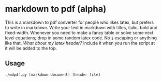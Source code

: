 # markdown to pdf (alpha)

This is a markdown to pdf converter for people who likes latex, but prefers to write in markdown. Write your text in markdown with titles, italic, bold and fixed-width. Whenever you need to make a fancy table or solve some next level equations; drop in some random latex code. No `$` escaping or anything like that.  *What about my latex header?* include it when you run the script at it will be added to the top.

## Usage

```
./mdpdf.py [markdown document] [header file]
```
